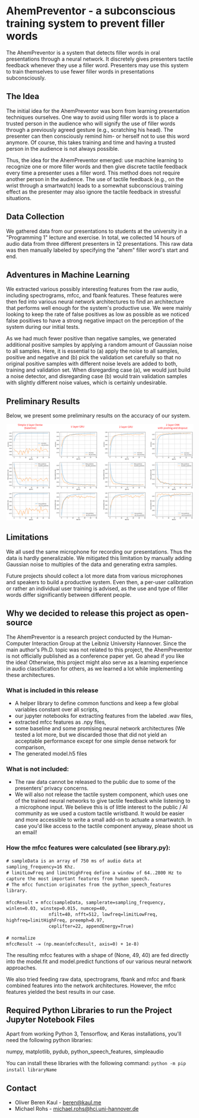 # AhemPreventor - a subconscious training system to prevent filler words
The AhemPreventor is a system that detects filler words in oral presentations through a neural network. It discretely gives presenters tactile feedback whenever they use a filler word. Presenters may use this system to train themselves to use fewer filler words in presentations subconsciously.

## The Idea
The initial idea for the AhemPreventor was born from learning presentation techniques ourselves. One way to avoid using filler words is to place a trusted person in the audience who will signify the use of filler words through a previously agreed gesture (e.g., scratching his head). The presenter can then consciously remind him- or herself not to use this word anymore. Of course, this takes training and time and having a trusted person in the audience is not always possible.

Thus, the idea for the AhemPreventor emerged: use machine learning to recognize one or more filler words and then give discrete tactile feedback every time a presenter uses a filler word. This method does not require another person in the audience. The use of tactile feedback (e.g., on the wrist through a smartwatch) leads to a somewhat subconscious training effect as the presenter may also ignore the tactile feedback in stressful situations.


## Data Collection
We gathered data from our presentations to students at the university in a "Programming 1" lecture and exercise. In total, we collected 14 hours of audio data from three different presenters in 12 presentations. This raw data was then manually labeled by specifying the "ahem" filler word's start and end.


## Adventures in Machine Learning
We extracted various possibly interesting features from the raw audio, including spectrograms, mfcc, and fbank features. These features were then fed into various neural network architectures to find an architecture that performs well enough for the system's productive use. We were mainly looking to keep the rate of false positives as low as possible as we noticed false positives to have a strong negative impact on the perception of the system during our initial tests.

As we had much fewer positive than negative samples, we generated additional positive samples by applying a random amount of Gaussian noise to all samples. Here, it is essential to (a) apply the noise to all samples, positive and negative and (b) pick the validation set carefully so that no original positive samples with different noise levels are added to both, training and validation set. When disregarding case (a), we would just build a noise detector, and disregarding case (b) would train validation samples with slightly different noise values, which is certainly undesirable.

## Preliminary Results
Below, we present some preliminary results on the accuracy of our system.

![Result highlights](https://github.com/obkaul/AhemPreventor/blob/main/preliminaryResults/highlights.png)


## Limitations
We all used the same microphone for recording our presentations. Thus the data is hardly generalizable. We mitigated this limitation by manually adding Gaussian noise to multiples of the data and generating extra samples. 

Future projects should collect a lot more data from various microphones and speakers to build a productive system. Even then, a per-user calibration or rather an individual user training is advised, as the use and type of filler words differ significantly between different people.


## Why we decided to release this project as open-source
The AhemPreventor is a research project conducted by the Human-Computer Interaction Group at the Leibniz University Hannover. Since the main author's Ph.D. topic was not related to this project, the AhemPreventor is not officially published as a conference paper yet. Go ahead if you like the idea! Otherwise, this project might also serve as a learning experience in audio classification for others, as we learned a lot while implementing these architectures.

### What is included in this release
* A helper library to define common functions and keep a few global variables constant over all scripts,
* our jupyter notebooks for extracting features from the labeled .wav files,
* extracted mfcc features as .npy files,
* some baseline and some promising neural network architectures (We tested a lot more, but we discarded those that did not yield an acceptable performance except for one simple dense network for comparison,
* The generated model.h5 files

### What is not included:
* The raw data cannot be released to the public due to some of the presenters' privacy concerns. 
* We will also not release the tactile system component, which uses one of the trained neural networks to give tactile feedback while listening to a microphone input. We believe this is of little interest to the public / AI community as we used a custom tactile wristband. It would be easier and more accessible to write a small add-on to actuate a smartwatch. In case you'd like access to the tactile component anyway, please shoot us an email!

### How the mfcc features were calculated (see library.py):

    # sampleData is an array of 750 ms of audio data at sampling_frequency=16 Khz.
    # limitLowFreq and limitHighFreq define a window of 64..2800 Hz to capture the most important features from human speech.
    # The mfcc function originates from the python_speech_features library.
    
    mfccResult = mfcc(sampleData, samplerate=sampling_frequency, winlen=0.03, winstep=0.015, numcep=40,
                    nfilt=40, nfft=512, lowfreq=limitLowFreq, highfreq=limitHighFreq, preemph=0.97,
                    ceplifter=22, appendEnergy=True)
        
    # normalize
    mfccResult -= (np.mean(mfccResult, axis=0) + 1e-8)

The resulting mfcc features with a shape of (None, 49, 40) are fed directly into the model.fit and model.predict functions of our various neural network approaches.

We also tried feeding raw data, spectrograms, fbank and mfcc and fbank combined features into the network architectures. However, the mfcc features yielded the best results in our case.

## Required Python Libraries to run the Project Jupyter Notebook Files
Apart from working Python 3, Tensorflow, and Keras installations, you'll need the following python libraries:

numpy, matplotlib, pydub, python_speech_features, simpleaudio

You can install these libraries with the following command:
`python -m pip install libraryName`



## Contact
* Oliver Beren Kaul - beren@kaul.me
* Michael Rohs - [michael.rohs@hci.uni-hannover.de](mailto:michael.rohs@hci.uni-hannover.de "michael.rohs@hci.uni-hannover.de")
